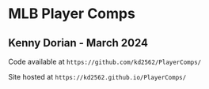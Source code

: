 # MLB Player Comps
## Kenny Dorian - March 2024

Code available at `https://github.com/kd2562/PlayerComps/`

Site hosted at `https://kd2562.github.io/PlayerComps/`
